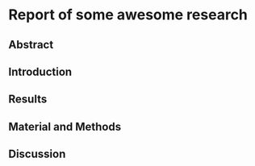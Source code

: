 # Report of some awesome research

## Abstract

## Introduction

## Results

## Material and Methods

## Discussion

